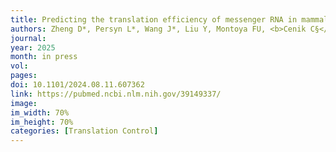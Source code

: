 ```yaml
---
title: Predicting the translation efficiency of messenger RNA in mammalian cells. 
authors: Zheng D*, Persyn L*, Wang J*, Liu Y, Montoya FU, <b>Cenik C§</b>, Agarwal V§ 
journal: 
year: 2025
month: in press
vol: 
pages: 
doi: 10.1101/2024.08.11.607362
link: https://pubmed.ncbi.nlm.nih.gov/39149337/ 
image: 
im_width: 70%
im_height: 70%
categories: [Translation Control]
---
```

